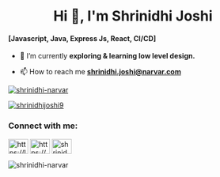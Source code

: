 <h1 align="center">Hi 👋, I'm Shrinidhi Joshi</h1>

<h4>[Javascript, Java, Express Js, React, CI/CD]</h4>

- 🌱 I’m currently **exploring & learning low level design.**

- 📫 How to reach me **shrinidhi.joshi@narvar.com**

<p align="left"> <a href="https://github.com/ryo-ma/github-profile-trophy"><img src="https://github-profile-trophy.vercel.app/?username=shrinidhi-narvar&title=Commits,Repositories" alt="shrinidhi-narvar" /></a> </p>

<p align="left"> <a href="https://twitter.com/shrinidhijoshi9" target="blank"><img src="https://img.shields.io/twitter/follow/shrinidhijoshi9?logo=twitter&style=for-the-badge" alt="shrinidhijoshi9" /></a> </p>

<h3 align="left">Connect with me:</h3>
<p align="left">

<a href="https://www.leetcode.com/https://leetcode.com/shiijo/" target="blank"><img align="center" src="https://raw.githubusercontent.com/rahuldkjain/github-profile-readme-generator/master/src/images/icons/Social/leet-code.svg" alt="https://leetcode.com/shiijo/" height="30" width="40" /></a>
<a href="https://linkedin.com/in/https://www.linkedin.com/in/shrinidhi-joshi-2671b61b2/" target="blank"><img align="center" src="https://raw.githubusercontent.com/rahuldkjain/github-profile-readme-generator/master/src/images/icons/Social/linked-in-alt.svg" alt="https://www.linkedin.com/in/shrinidhi-joshi-2671b61b2/" height="30" width="40" /></a>
<a href="https://twitter.com/shrinidhijoshi9" target="blank"><img align="center" src="https://raw.githubusercontent.com/rahuldkjain/github-profile-readme-generator/master/src/images/icons/Social/twitter.svg" alt="shrinidhijoshi9" height="30" width="40" /></a>
</p>

<p><img align="center" src="https://github-readme-streak-stats.herokuapp.com/?user=shrinidhi-narvar&" alt="shrinidhi-narvar" /></p>
